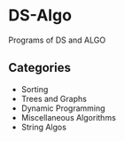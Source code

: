 # DS-Algo
Programs of DS and ALGO
## Categories
- Sorting
- Trees and Graphs
- Dynamic Programming
- Miscellaneous Algorithms
- String Algos


